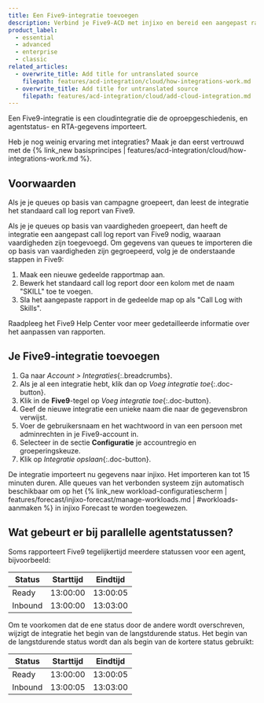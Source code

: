```yaml
---
title: Een Five9-integratie toevoegen
description: Verbind je Five9-ACD met injixo en bereid een aangepast rapport om queues op basis van vaardigheden te groeperen.
product_label:
  - essential
  - advanced
  - enterprise
  - classic
related_articles:
  - overwrite_title: Add title for untranslated source
    filepath: features/acd-integration/cloud/how-integrations-work.md
  - overwrite_title: Add title for untranslated source
    filepath: features/acd-integration/cloud/add-cloud-integration.md
---
```


Een Five9-integratie is een cloudintegratie die de oproepgeschiedenis, en agentstatus- en RTA-gegevens importeert.

Heb je nog weinig ervaring met integraties? Maak je dan eerst vertrouwd met de {% link_new basisprincipes | features/acd-integration/cloud/how-integrations-work.md %}.

## Voorwaarden

Als je je queues op basis van campagne groepeert, dan leest de integratie het standaard call log report van Five9.

Als je je queues op basis van vaardigheden groepeert, dan heeft de integratie een aangepast call log report van Five9 nodig, waaraan vaardigheden zijn toegevoegd. Om gegevens van queues te importeren die op basis van vaardigheden zijn gegroepeerd, volg je de onderstaande stappen in Five9:

 1. Maak een nieuwe gedeelde rapportmap aan.
 2. Bewerk het standaard call log report door een kolom met de naam "SKILL" toe te voegen.
 3. Sla het aangepaste rapport in de gedeelde map op als "Call Log with Skills".

Raadpleeg het Five9 Help Center voor meer gedetailleerde informatie over het aanpassen van rapporten.

## Je Five9-integratie toevoegen

1. Ga naar _Account > Integraties_{:.breadcrumbs}.
2. Als je al een integratie hebt, klik dan op _Voeg integratie toe_{:.doc-button}.
3. Klik in de **Five9**-tegel op _Voeg integratie toe_{:.doc-button}.
4. Geef de nieuwe integratie een unieke naam die naar de gegevensbron verwijst.
5. Voer de gebruikersnaam en het wachtwoord in van een persoon met adminrechten in je Five9-account in.
6. Selecteer in de sectie **Configuratie** je accountregio en groeperingskeuze.
7. Klik op _Integratie opslaan_{:.doc-button}.

De integratie importeert nu gegevens naar injixo. Het importeren kan tot 15 minuten duren. Alle queues van het verbonden systeem zijn automatisch beschikbaar om op het {% link_new workload-configuratiescherm | features/forecast/injixo-forecast/manage-workloads.md | #workloads-aanmaken %} in injixo Forecast te worden toegewezen.

## Wat gebeurt er bij parallelle agentstatussen?

Soms rapporteert Five9 tegelijkertijd meerdere statussen voor een agent, bijvoorbeeld:

| Status   | Starttijd | Eindtijd |
| ------- | ---------- | -------- |
| Ready   | 13:00:00   | 13:00:05 |
| Inbound | 13:00:00   | 13:03:00 |

Om te voorkomen dat de ene status door de andere wordt overschreven, wijzigt de integratie het begin van de langstdurende status. Het begin van de langstdurende status wordt dan als begin van de kortere status gebruikt:

| Status   | Starttijd | Eindtijd |
| ------- | ---------- | -------- |
| Ready   | 13:00:00   | 13:00:05 |
| Inbound | 13:00:05   | 13:03:00 |
